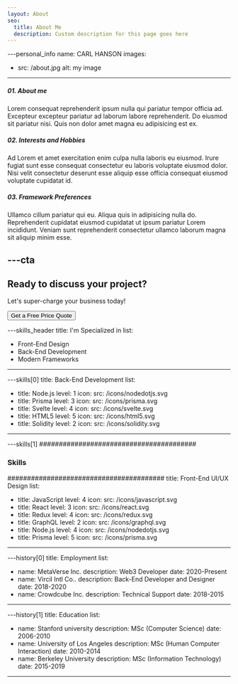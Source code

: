 ```yaml
---
layout: About
seo:
  title: About Me
  description: Custom description for this page goes here
---
```


---personal_info
name: CARL HANSON
images:

- src: /about.jpg
  alt: my image

---

##### <span>01.</span> About me

Lorem consequat reprehenderit ipsum nulla qui pariatur tempor officia ad. Excepteur excepteur pariatur ad laborum labore reprehenderit. Do eiusmod sit pariatur nisi. Quis non dolor amet magna eu adipisicing est ex.

##### <span>02.</span> Interests and Hobbies

Ad Lorem et amet exercitation enim culpa nulla laboris eu eiusmod. Irure fugiat sunt esse consequat consectetur eu laboris voluptate eiusmod dolor. Nisi velit consectetur deserunt esse aliquip esse officia consequat eiusmod voluptate cupidatat id.

##### <span>03.</span> Framework Preferences

Ullamco cillum pariatur qui eu. Aliqua quis in adipisicing nulla do. Reprehenderit cupidatat eiusmod cupidatat ut ipsum pariatur Lorem incididunt. Veniam sunt reprehenderit consectetur ullamco laborum magna sit aliquip minim esse.

## ---cta

## Ready to discuss your project?

Let's super-charge your business today!

<Button href="/contact">
  Get a Free Price Quote
</Button>

---skills_header
title: I'm Specialized in
list:

- Front-End Design
- Back-End Development
- Modern Frameworks

---

---skills[0]
title: Back-End Development
list:

- title: Node.js
  level: 1
  icon:
  src: /icons/nodedotjs.svg
- title: Prisma
  level: 3
  icon:
  src: /icons/prisma.svg
- title: Svelte
  level: 4
  icon:
  src: /icons/svelte.svg
- title: HTML5
  level: 5
  icon:
  src: /icons/html5.svg
- title: Solidity
  level: 2
  icon:
  src: /icons/solidity.svg

---

---skills[1]
########################################

### Skills

########################################
title: Front-End UI/UX Design
list:

- title: JavaScript
  level: 4
  icon:
  src: /icons/javascript.svg
- title: React
  level: 3
  icon:
  src: /icons/react.svg
- title: Redux
  level: 4
  icon:
  src: /icons/redux.svg
- title: GraphQL
  level: 2
  icon:
  src: /icons/graphql.svg
- title: Node.js
  level: 4
  icon:
  src: /icons/nodedotjs.svg
- title: Prisma
  level: 5
  icon:
  src: /icons/prisma.svg

---

---history[0]
title: Employment
list:

- name: MetaVerse Inc.
  description: Web3 Developer
  date: 2020-Present
- name: Vircil Intl Co..
  description: Back-End Developer and Designer
  date: 2018-2020
- name: Crowdcube Inc.
  description: Technical Support
  date: 2018-2015

---

---history[1]
title: Education
list:

- name: Stanford university
  description: MSc (Computer Science)
  date: 2006-2010
- name: University of Los Angeles
  description: MSc (Human Computer Interaction)
  date: 2010-2014
- name: Berkeley University
  description: MSc (Information Technology)
  date: 2015-2019

---

